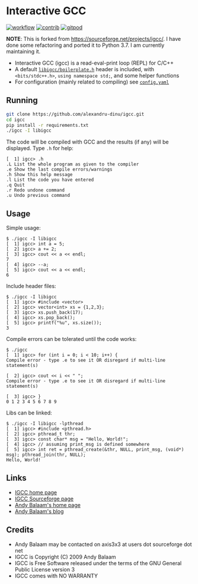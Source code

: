 # Interactive GCC

[![workflow](https://github.com/alexandru-dinu/igcc/workflows/CI/badge.svg)](https://github.com/alexandru-dinu/igcc/actions?query=workflow%3ACI)
[![contrib](https://img.shields.io/badge/contributions-welcome-brightgreen.svg?style=flat)](https://github.com/alexandru-dinu/igcc/issues)
[![gitpod](https://img.shields.io/badge/Gitpod-Ready--to--Code-blue?logo=gitpod)](https://gitpod.io/#https://github.com/alexandru-dinu/igcc)

**NOTE**: This is forked from https://sourceforge.net/projects/igcc/. I have done some refactoring and ported it to Python 3.7. I am currently maintaining it.

- Interactive GCC (igcc) is a read-eval-print loop (REPL) for C/C++
- A default [`libigcc/boilerplate.h`](https://github.com/alexandru-dinu/igcc/blob/master/libigcc/boilerplate.h) header is included, with `<bits/stdc++.h>`, `using namespace std;`, and some helper functions
- For configuration (mainly related to compiling) see [`config.yaml`](https://github.com/alexandru-dinu/igcc/blob/master/config.yaml)

## Running

```bash
git clone https://github.com/alexandru-dinu/igcc.git
cd igcc
pip install -r requirements.txt
./igcc -I libigcc
```

The code will be compiled with GCC and the results (if any) will be displayed.
Type `.h` for help:

```
[  1] igcc> .h
.L List the whole program as given to the compiler
.e Show the last compile errors/warnings
.h Show this help message
.l List the code you have entered
.q Quit
.r Redo undone command
.u Undo previous command
```

## Usage

Simple usage:

```
$ ./igcc -I libigcc
[  1] igcc> int a = 5;
[  2] igcc> a += 2;
[  3] igcc> cout << a << endl;
7
[  4] igcc> --a;
[  5] igcc> cout << a << endl;
6
```

Include header files:

```
$ ./igcc -I libigcc
[  1] igcc> #include <vector>
[  2] igcc> vector<int> xs = {1,2,3};
[  3] igcc> xs.push_back(17);
[  4] igcc> xs.pop_back();
[  5] igcc> printf("%u", xs.size());
3
```

Compile errors can be tolerated until the code works:

```
$ ./igcc
[  1] igcc> for (int i = 0; i < 10; i++) {
Compile error - type .e to see it OR disregard if multi-line statement(s)

[  2] igcc> cout << i << " ";
Compile error - type .e to see it OR disregard if multi-line statement(s)

[  3] igcc> }
0 1 2 3 4 5 6 7 8 9
```

Libs can be linked:

```
$ ./igcc -I libigcc -lpthread
[  1] igcc> #include <pthread.h>
[  2] igcc> pthread_t thr;
[  3] igcc> const char* msg = "Hello, World!";
[  4] igcc> // assuming print_msg is defined somewhere
[  5] igcc> int ret = pthread_create(&thr, NULL, print_msg, (void*) msg); pthread_join(thr, NULL);
Hello, World!
```

## Links
- [IGCC home page](http://www.artificialworlds.net/wiki/IGCC/IGCC)
- [IGCC Sourceforge page](http://sourceforge.net/projects/igcc/)
- [Andy Balaam's home page](http://www.artificialworlds.net)
- [Andy Balaam's blog](http://www.artificialworlds.net/blog)

## Credits

- Andy Balaam may be contacted on axis3x3 at users dot sourceforge dot net
- IGCC is Copyright (C) 2009 Andy Balaam
- IGCC is Free Software released under the terms of the GNU General Public License version 3
- IGCC comes with NO WARRANTY
